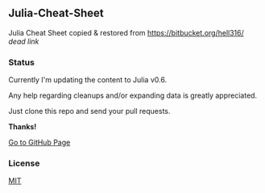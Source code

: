 ## Julia-Cheat-Sheet
Julia Cheat Sheet copied &amp; restored from https://bitbucket.org/hell316/ *dead link*

### Status

Currently I'm updating the content to Julia v0.6.

Any help regarding cleanups and/or expanding data is greatly appreciated. 

Just clone this repo and send your pull requests.

**Thanks!**

[Go to GitHub Page](https://juliadocs.github.io/Julia-Cheat-Sheet/)

### License

[MIT](https://github.com/JuliaDocs/Julia-Cheat-Sheet/blob/master/LICENSE)
